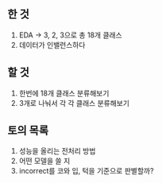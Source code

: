 ## 한 것

1. EDA -> 3, 2, 3으로 총 18개 클래스
2. 데이터가 인밸런스하다

## 할 것

1. 한번에 18개 클래스 분류해보기
2. 3개로 나눠서 각 각 클래스 분류해보기

## 토의 목록

1. 성능을 올리는 전처리 방법
2. 어떤 모델을 쓸 지
3. incorrect를 코와 입, 턱을 기준으로 판별할까?

